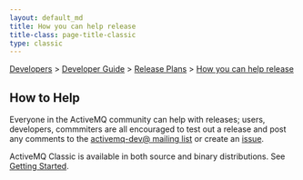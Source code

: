 ```yaml
---
layout: default_md
title: How you can help release 
title-class: page-title-classic
type: classic
---
```


[Developers](developers) > [Developer Guide](developer-guide) > [Release Plans](release-plans) > [How you can help release](how-you-can-help-release)


How to Help
-----------

Everyone in the ActiveMQ community can help with releases; users, developers, commmiters are all encouraged to test out a release and post any comments to the [activemq-dev@ mailing list](contact#mailing) or create an [issue](issues).

ActiveMQ Classic is available in both source and binary distributions. See [Getting Started](getting-started).


